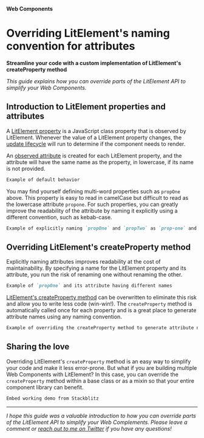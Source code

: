 **Web Components**
# Overriding LitElement's naming convention for attributes
**Streamline your code with a custom implementation of LitElement's createProperty method**

_This guide explains how you can override parts of the LitElement API to simplify your Web Components._

## Introduction to LitElement properties and attributes
A [LitElement property](https://lit-element.polymer-project.org/guide/properties#overview) is a JavaScript class property that is observed by LitElement. Whenever the value of a LitElement property changes, the [update lifecycle](https://lit-element.polymer-project.org/guide/lifecycle#overview) will run to determine if the component needs to render.

An [observed attribute](https://lit-element.polymer-project.org/guide/properties#observed-attributes) is created for each LitElement property, and the attribute will have the same name as the property, in lowercase, if its name is not provided. 

```markdown
Example of default behavior
```

You may find yourself defining multi-word properties such as `propOne` above. This property is easy to read in camelCase but difficult to read as the lowercase attribute `propone`. For such properties, you can greatly improve the readability of the attribute by naming it explicitly using a different convention, such as kebab-case.

```markdown
Example of explicitly naming `propOne` and `propTwo` as `prop-one` and `prop-two`, respectively.
```

## Overriding LitElement's createProperty method

Explicitly naming attributes improves readability at the cost of maintainability. By specifying a name for the LitElement property and its attribute, you run the risk of renaming one without renaming the other.

```markdown
Example of `propOne` and its attribute having different names
```

[LitElement's createProperty method](https://lit-element.polymer-project.org/api/classes/_lib_updating_element_.updatingelement.html#createproperty) can be overwritten to eliminate this risk and allow you to write less code (win-win!). The `createProperty` method is automatically called once for each property and is a great place to generate attribute names using any naming convention.

```markdown
Example of overriding the createProperty method to generate attribute names using kebab-case
```

## Sharing the love

Overriding LitElement's `createProperty` method is an easy way to simplify your code and make it less error-prone. But what if you are building multiple Web Components with LitElement? In this case, you can override the `createProperty` method within a base class or as a mixin so that your entire component library can benefit.

```markdown
Embed working demo from Stackblitz
```

---

_I hope this guide was a valuable introduction to how you can override parts of the LitElement API to simplify your Web Complements. Please leave a comment or [reach out to me on Twitter](https://twitter.com/DaytonBobbitt) if you have any questions!_
